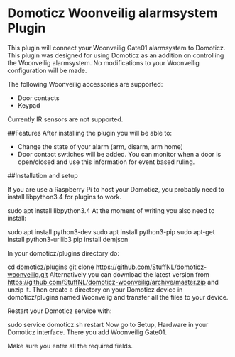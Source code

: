 # Domoticz Woonveilig alarmsystem Plugin

This plugin will connect your Woonveilig Gate01 alarmsystem to Domoticz. This plugin was designed for using Domoticz as an addition on controlling the Woonveilig alarmsystem. No modifications to your Woonveilig configuration will be made.

The following Woonveilig accessories are supported:
* Door contacts
* Keypad

Currently IR sensors are not supported.

##Features
After installing the plugin you will be able to:
* Change the state of your alarm (arm, disarm, arm home)
* Door contact swtiches will be added. You can monitor when a door is open/closed and use this information for event based ruling.

##Installation and setup

If you are use a Raspberry Pi to host your Domoticz, you probably need to install libpython3.4 for plugins to work.

sudo apt install libpython3.4
At the moment of writing you also need to install:

sudo apt install python3-dev
sudo apt install python3-pip
sudo apt-get install python3-urllib3
pip install demjson

In your domoticz/plugins directory do:

cd domoticz/plugins
git clone https://github.com/StuffNL/domoticz-woonveilig.git
Alternatively you can download the latest version from https://github.com/StuffNL/domoticz-woonveilig/archive/master.zip and unzip it. Then create a directory on your Domoticz device in domoticz/plugins named Woonvelig and transfer all the files to your device.

Restart your Domoticz service with:

sudo service domoticz.sh restart
Now go to Setup, Hardware in your Domoticz interface. There you add Woonveilig Gate01.

Make sure you enter all the required fields.
